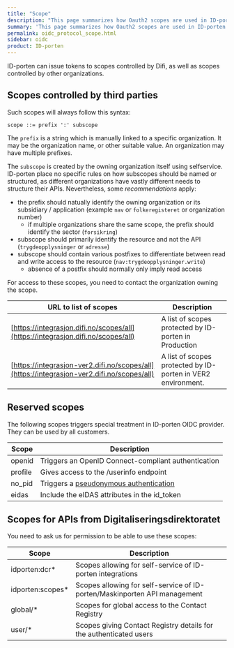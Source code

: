 ```yaml
---
title: "Scope"
description: "This page summarizes how Oauth2 scopes are used in ID-porten OIDC provider."
summary: 'This page summarizes how Oauth2 scopes are used in ID-porten OIDC provider.'
permalink: oidc_protocol_scope.html
sidebar: oidc
product: ID-porten
---
```



ID-porten can issue tokens to scopes controlled by Difi, as well as scopes controlled by other organizations.

## Scopes controlled by third parties

Such scopes will always follow this syntax:

```
scope ::= prefix ':' subscope
```

The `prefix` is a string which is manually linked to a specific organization.  It may be the organization name, or other suitable value.  An organization may have multiple prefixes.

The `subscope` is created by the owning organization itself using selfservice.  ID-porten place no specific rules on how subscopes should be named or structured, as different organizations have vastly different needs to structure their APIs. Nevertheless, some _recommendations_ apply:

- the prefix should natually identify the owning organization or its subsidiary / application (example `nav` or  `folkeregisteret` or organization number)
    - if multiple organizations share the same scope, the prefix should identify the sector (`forsikring`)
- subscope should primarily identify the resource and not the API (`trygdeopplysninger` or `adresse`)
- subscope should contain various postfixes to differentiate between read and write access to the resource (`nav:trygdeopplysninger.write`)
     - absence of a postfix should normally only imply read access

For access to these scopes, you need to contact the organization owning the scope.

| URL to list of scopes|Description|
|-|-|
| [https://integrasjon.difi.no/scopes/all](https://integrasjon.difi.no/scopes/all)  | A list of scopes protected by ID-porten in Production |
| [https://integrasjon-ver2.difi.no/scopes/all](https://integrasjon-ver2.difi.no/scopes/all)     |  A list of scopes protected by ID-porten in VER2 environment.  |


## Reserved scopes

The following scopes triggers special treatment in ID-porten OIDC provider.  They can be used by all customers.

|Scope|Description|
|-|-|
|openid   | Triggers an OpenID Connect-compliant authentication  |
|profile  | Gives access to the /userinfo endpoint   |
|no_pid   | Triggers a [pseudonymous authentication](oidc_func_nopid.html)   |
|eidas    | Include the eIDAS attributes in the id_token   |

## Scopes for APIs from Digitaliseringsdirektoratet 

You need to ask us for permission to be able to use these scopes:

| Scope |Description|
|-|-|
|idporten:dcr*  | Scopes allowing for self-service of ID-porten integrations   |
|idporten:scopes*   | Scopes allowing for self-service of ID-porten/Maskinporten API management    |
|global/*    | Scopes for global access to the Contact Registry |
|user/*      | Scopes giving Contact Registry details for the authenticated users  |
